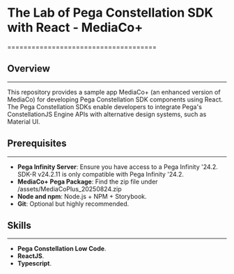 # The Lab of Pega Constellation SDK with React - MediaCo+
=====================================

## Overview
-----------

This repository provides a sample app MediaCo+ (an enhanced version of MediaCo) for developing Pega Constellation SDK components using React. The Pega Constellation SDKs enable developers to integrate Pega's ConstellationJS Engine APIs with alternative design systems, such as Material UI.

## Prerequisites
---------------

- **Pega Infinity Server**: Ensure you have access to a Pega Infinity '24.2. SDK-R v24.2.11 is only compatible with Pega Infinity '24.2.
- **MediaCo+ Pega Package**: Find the zip file under <Repo>/assets/MediaCoPlus_20250824.zip
- **Node and npm**: Node.js + NPM + Storybook.
- **Git**: Optional but highly recommended.

## Skills
---------------

- **Pega Constellation Low Code**.
- **ReactJS**.
- **Typescript**.
